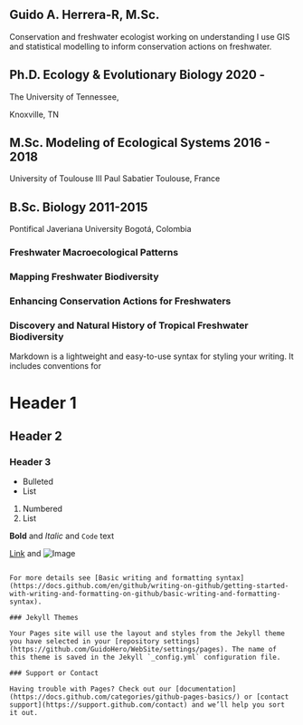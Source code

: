 ## Guido A. Herrera-R, M.Sc.

Conservation and freshwater ecologist working on understanding I use GIS and statistical modelling to inform conservation actions on freshwater.


## Ph.D. Ecology & Evolutionary Biology 2020 -
The University of Tennessee,


Knoxville, TN
## M.Sc. Modeling of Ecological Systems 2016 - 2018
University of Toulouse III Paul Sabatier 
Toulouse, France
## B.Sc. Biology 2011-2015 
Pontifical Javeriana University
Bogotá, Colombia


### Freshwater Macroecological Patterns

### Mapping Freshwater Biodiversity

### Enhancing Conservation Actions for Freshwaters

### Discovery and Natural History of Tropical Freshwater Biodiversity



Markdown is a lightweight and easy-to-use syntax for styling your writing. It includes conventions for

# Header 1
## Header 2
### Header 3

- Bulleted
- List

1. Numbered
2. List

**Bold** and _Italic_ and `Code` text

[Link](url) and ![Image](src)
```

For more details see [Basic writing and formatting syntax](https://docs.github.com/en/github/writing-on-github/getting-started-with-writing-and-formatting-on-github/basic-writing-and-formatting-syntax).

### Jekyll Themes

Your Pages site will use the layout and styles from the Jekyll theme you have selected in your [repository settings](https://github.com/GuidoHero/WebSite/settings/pages). The name of this theme is saved in the Jekyll `_config.yml` configuration file.

### Support or Contact

Having trouble with Pages? Check out our [documentation](https://docs.github.com/categories/github-pages-basics/) or [contact support](https://support.github.com/contact) and we’ll help you sort it out.
